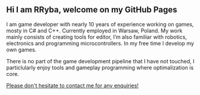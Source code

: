 ## Hi I am RRyba, welcome on my GitHub Pages

I am game developer with nearly 10 years of experience working on games, mosty in C# and C++. Currently employed in Warsaw, Poland. My work mainly consists of creating tools for editor, I’m also familiar with robotics, electronics and programming microcontrollers. In my free time I develop my own games.

There is no part of the game development pipeline that I have not touched, I particlularly enjoy tools and gameplay programming where optimalization is core.

[Please don't hesitate to contact me for any enquiries!](rryba4@gmail.com)
